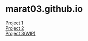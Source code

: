 # marat03.github.io

<a href="https://marat03.github.io/Project1/">Project 1</a><br>
<a href="https://marat03.github.io/Project2/">Project 2</a><br>
<a href="https://marat03.github.io/Project3/">Project 3(WIP)</a><br>
